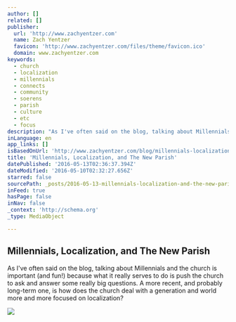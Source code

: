 ```yaml
---
author: []
related: []
publisher:
  url: 'http://www.zachyentzer.com'
  name: Zach Yentzer
  favicon: 'http://www.zachyentzer.com/files/theme/favicon.ico'
  domain: www.zachyentzer.com
keywords:
  - church
  - localization
  - millennials
  - connects
  - community
  - soerens
  - parish
  - culture
  - etc
  - focus
description: "As I've often said on the blog, talking about Millennials and the church is important (and fun!) because what it really serves to do is push the church to ask and answer some really big questions. A more recent, and probably long-term one, is how does the church deal with a generation and world more and more focused on localization?"
inLanguage: en
app_links: []
isBasedOnUrl: 'http://www.zachyentzer.com/blog/millennials-localization-and-the-new-parish?utm_content=buffer44897&utm_medium=social&utm_source=twitter.com&utm_campaign=buffer'
title: 'Millennials, Localization, and The New Parish'
datePublished: '2016-05-13T02:36:37.394Z'
dateModified: '2016-05-10T02:32:27.656Z'
starred: false
sourcePath: _posts/2016-05-13-millennials-localization-and-the-new-parish.md
inFeed: true
hasPage: false
inNav: false
_context: 'http://schema.org'
_type: MediaObject

---
```

<article style=""><h1>Millennials, Localization, and The New Parish</h1><p>As I've often said on the blog, talking about Millennials and the church is important (and fun!) because what it really serves to do is push the church to ask and answer some really big questions. A more recent, and probably long-term one, is how does the church deal with a generation and world more and more focused on localization?</p><img src="http://www.zachyentzer.com/uploads/1/1/1/8/11184175/8354720_orig.jpg" /></article>